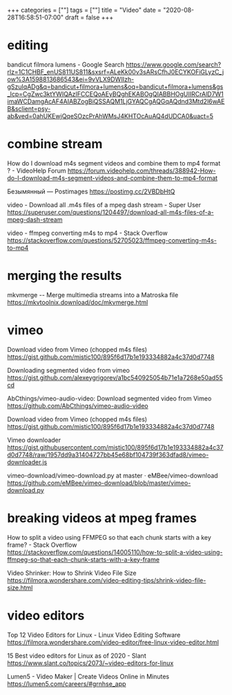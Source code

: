 +++
categories = [""]
tags = [""]
title = "Video"
date = "2020-08-28T16:58:51-07:00"
draft = false
+++

# editing

bandicut filmora lumens - Google Search
https://www.google.com/search?rlz=1C1CHBF_enUS811US811&sxsrf=ALeKk00v3sARsCfhJ0ECYKOFiGLyzC_jow%3A1598813686543&ei=9vVLX9DWIIzh-gSzuIqADg&q=bandicut+filmora+lumens&oq=bandicut+filmora+lumens&gs_lcp=CgZwc3ktYWIQAzIFCCEQoAEyBQghEKABOgQIABBHOgUIIRCrAlD7W1imaWCDamgAcAF4AIABZogBiQSSAQM1LjGYAQCgAQGqAQdnd3Mtd2l6wAEB&sclient=psy-ab&ved=0ahUKEwjQqeSOzcPrAhWMsJ4KHTOcAuAQ4dUDCA0&uact=5

# combine stream

How do I download m4s segment videos and combine them to mp4 format ? - VideoHelp Forum
https://forum.videohelp.com/threads/388942-How-do-I-download-m4s-segment-videos-and-combine-them-to-mp4-format

Безымянный — Postimages
https://postimg.cc/2VBDbHtQ

video - Download all .m4s files of a mpeg dash stream - Super User
https://superuser.com/questions/1204497/download-all-m4s-files-of-a-mpeg-dash-stream

video - ffmpeg converting m4s to mp4 - Stack Overflow
https://stackoverflow.com/questions/52705023/ffmpeg-converting-m4s-to-mp4

# merging the results
mkvmerge -- Merge multimedia streams into a Matroska file
https://mkvtoolnix.download/doc/mkvmerge.html

# vimeo

Download video from Vimeo (chopped m4s files)
https://gist.github.com/mistic100/895f6d17b1e193334882a4c37d0d7748

Downloading segmented video from vimeo
https://gist.github.com/alexeygrigorev/a1bc540925054b71e1a7268e50ad55cd

AbCthings/vimeo-audio-video: Download segmented video from Vimeo
https://github.com/AbCthings/vimeo-audio-video

Download video from Vimeo (chopped m4s files)
https://gist.github.com/mistic100/895f6d17b1e193334882a4c37d0d7748

Vimeo downloader
https://gist.githubusercontent.com/mistic100/895f6d17b1e193334882a4c37d0d7748/raw/1957dd9a31404727bb45e68bf104739f363dfad8/vimeo-downloader.js

vimeo-download/vimeo-download.py at master · eMBee/vimeo-download
https://github.com/eMBee/vimeo-download/blob/master/vimeo-download.py
# breaking videos at mpeg frames

How to split a video using FFMPEG so that each chunk starts with a key frame? - Stack Overflow
https://stackoverflow.com/questions/14005110/how-to-split-a-video-using-ffmpeg-so-that-each-chunk-starts-with-a-key-frame

Video Shrinker: How to Shrink Video File Size
https://filmora.wondershare.com/video-editing-tips/shrink-video-file-size.html

# video editors

Top 12 Video Editors for Linux - Linux Video Editing Software
https://filmora.wondershare.com/video-editor/free-linux-video-editor.html

15 Best video editors for Linux as of 2020 - Slant
https://www.slant.co/topics/2073/~video-editors-for-linux

Lumen5 - Video Maker | Create Videos Online in Minutes
https://lumen5.com/careers/#grnhse_app

